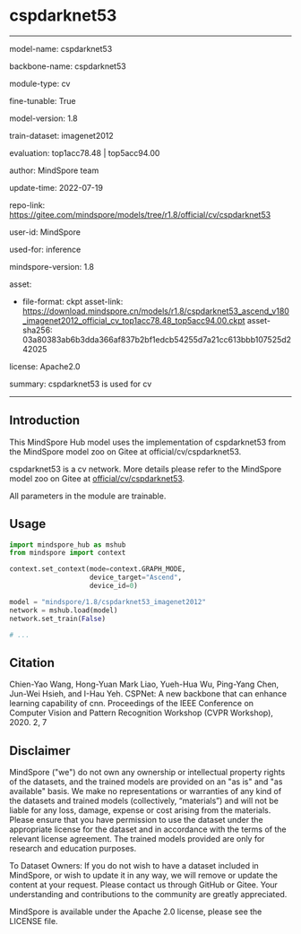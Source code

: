 # cspdarknet53

---

model-name: cspdarknet53

backbone-name: cspdarknet53

module-type: cv

fine-tunable: True

model-version: 1.8

train-dataset: imagenet2012

evaluation: top1acc78.48 | top5acc94.00

author: MindSpore team

update-time: 2022-07-19

repo-link: <https://gitee.com/mindspore/models/tree/r1.8/official/cv/cspdarknet53>

user-id: MindSpore

used-for: inference

mindspore-version: 1.8

asset:

-
    file-format: ckpt
    asset-link: <https://download.mindspore.cn/models/r1.8/cspdarknet53_ascend_v180_imagenet2012_official_cv_top1acc78.48_top5acc94.00.ckpt>
    asset-sha256: 03a80383ab6b3dda366af837b2bf1edcb54255d7a21cc613bbb107525d242025

license: Apache2.0

summary: cspdarknet53 is used for cv

---

## Introduction

This MindSpore Hub model uses the implementation of cspdarknet53 from the MindSpore model zoo on Gitee at official/cv/cspdarknet53.

cspdarknet53 is a cv network. More details please refer to the MindSpore model zoo on Gitee at [official/cv/cspdarknet53](https://gitee.com/mindspore/models/blob/r1.8/official/cv/cspdarknet53/README.md).

All parameters in the module are trainable.

## Usage

```python
import mindspore_hub as mshub
from mindspore import context

context.set_context(mode=context.GRAPH_MODE,
                    device_target="Ascend",
                    device_id=0)

model = "mindspore/1.8/cspdarknet53_imagenet2012"
network = mshub.load(model)
network.set_train(False)

# ...
```

## Citation

Chien-Yao Wang, Hong-Yuan Mark Liao, Yueh-Hua Wu, Ping-Yang Chen, Jun-Wei Hsieh, and I-Hau Yeh. CSPNet: A new backbone that can enhance learning capability of cnn. Proceedings of the IEEE Conference on Computer Vision and Pattern Recognition Workshop (CVPR Workshop), 2020. 2, 7

## Disclaimer

MindSpore ("we") do not own any ownership or intellectual property rights of the datasets, and the trained models are provided on an "as is" and "as available" basis. We make no representations or warranties of any kind of the datasets and trained models (collectively, “materials”) and will not be liable for any loss, damage, expense or cost arising from the materials. Please ensure that you have permission to use the dataset under the appropriate license for the dataset and in accordance with the terms of the relevant license agreement. The trained models provided are only for research and education purposes.

To Dataset Owners: If you do not wish to have a dataset included in MindSpore, or wish to update it in any way, we will remove or update the content at your request. Please contact us through GitHub or Gitee. Your understanding and contributions to the community are greatly appreciated.

MindSpore is available under the Apache 2.0 license, please see the LICENSE file.
